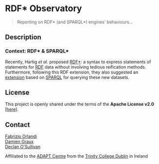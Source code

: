 RDF\* Observatory
=================

> Reporting on RDF\* (and SPARQL\*) engines' behaviours&hellip;

Description
-----------

### Context: RDF\* &amp; SPARQL\*

Recently, Hartig _et al._ proposed [RDF\*](https://arxiv.org/pdf/1406.3399.pdf): a syntax to express statements of statements for [RDF](https://www.w3.org/TR/rdf11-primer/) data without involving tedious reification methods. Furthermore, following this RDF extension, they also suggested an [extension](http://www.diva-portal.org/smash/get/diva2:1141963/FULLTEXT01.pdf) based on [SPARQL](https://www.w3.org/TR/sparql11-query/) for querying these new datasets.

License
-------

This project is openly shared under the terms of the __Apache License v2.0__ [[here](./LICENSE)].

Contact
-------

[Fabrizio Orlandi](https://badmotor.github.io/)  
[Damien Graux](https://dgraux.github.io/)  
[Declan O'Sullivan](https://www.tcd.ie/research/profiles/?profile=osulldps)  

Affiliated to the [ADAPT Centre](https://www.adaptcentre.ie/) from the [Trinity College Dublin](https://www.tcd.ie/) in Ireland  
